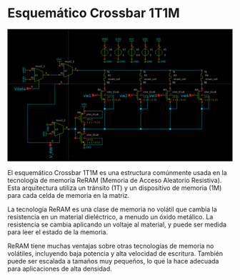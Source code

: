 # Esquemático Crossbar 1T1M

![Esquemático Crossbar 1T1M](Esquema.png)

El esquemático Crossbar 1T1M es una estructura comúnmente usada en la tecnología de memoria ReRAM (Memoria de Acceso Aleatorio Resistiva). Esta arquitectura utiliza un tránsito (1T) y un dispositivo de memoria (1M) para cada celda de memoria en la matriz. 

La tecnología ReRAM es una clase de memoria no volátil que cambia la resistencia en un material dieléctrico, a menudo un óxido metálico. La resistencia se cambia aplicando un voltaje al material, y puede ser medida para leer el estado de la memoria.

ReRAM tiene muchas ventajas sobre otras tecnologías de memoria no volátiles, incluyendo baja potencia y alta velocidad de escritura. También puede ser escalada a tamaños muy pequeños, lo que la hace adecuada para aplicaciones de alta densidad.

